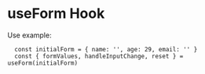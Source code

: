 # useForm Hook

Use example:

```
  const initialForm = { name: '', age: 29, email: '' }
  const { formValues, handleInputChange, reset } = useForm(initialForm)

```

